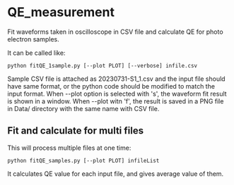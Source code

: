 # QE_measurement

Fit waveforms taken in oscilloscope in CSV file and calculate QE for photo electron samples.

It can be called like:

```
python fitQE_1sample.py [--plot PLOT] [--verbose] infile.csv
```

Sample CSV file is attached as 20230731-S1_1.csv and the input file should have same format, or the python code should be modified to match the input format.
When --plot option is selected with 's', the waveform fit result is shown in a window. When --plot witn 'f', the result is saved in a PNG file in Data/ directory with the same name with CSV file.

## Fit and calculate for multi files

This will process multiple files at one time:

```
python fitQE_samples.py [--plot PLOT] infileList
```

It calculates QE value for each input file, and gives average value of them.

